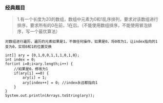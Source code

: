 ### 经典题目

>1.有一个长度为20的数组，数组中元素为0和1乱序排列，要求对该数组进行排序，要求所有的0在前，1在后。（不能使用数组排序，不能使用冒泡排序，写一个最优算法）

```
对数组进行遍历，遍历的元素如果是1，不做任何操作，如果是0，将0改为1，让index指向的1变为0，实现0和1的位置交换

int[] ary = {0,1,0,0,1,1,1,0,1,0};
int index = 0;
for(int i=0;i<ary.length;i++) {
	//如果是0，修改为1
	if(ary[i] ==0) {
		ary[i] = 1;
		ary[index++] = 0; //index永远都指向1
	}
}
System.out.println(Arrays.toString(ary));
```